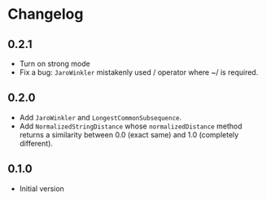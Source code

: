 # Changelog

## 0.2.1

- Turn on strong mode
- Fix a bug: `JaroWinkler` mistakenly used / operator where ~/ is required.

## 0.2.0

- Add `JaroWinkler` and `LongestCommonSubsequence`.
- Add `NormalizedStringDistance` whose `normalizedDistance` method returns a
  similarity between 0.0 (exact same) and 1.0 (completely different).

## 0.1.0

- Initial version
